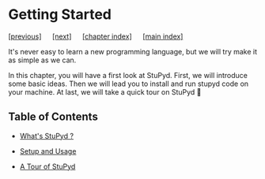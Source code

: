 # Getting Started

[[previous]](../index.html) &emsp; 
[[next]]() &emsp;
[[chapter index]](getting-started.html) &emsp;
[[main index]](../index.html) &emsp;

It's never easy to learn a new programming language, but we will try make it as simple as we can.

In this chapter, you will have a first look at StuPyd. First, we will introduce some basic ideas. Then we will lead you to install and run stupyd code on your machine. At last, we will take a quick tour on StuPyd 🤪

## Table of Contents
* [What's StuPyd ?]()

* [Setup and Usage](setup-and-usage.html)

* [A Tour of StuPyd]()